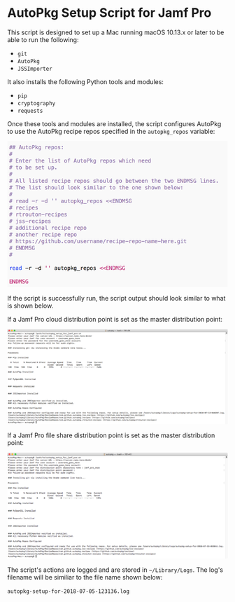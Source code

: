# AutoPkg Setup Script for Jamf Pro

This script is designed to set up a Mac running macOS 10.13.x or later to be able to run the following:

* `git`
* `AutoPkg`
* `JSSImporter`

It also installs the following Python tools and modules:

* `pip`
* `cryptography`
* `requests`

Once these tools and modules are installed, the script configures AutoPkg to use the AutoPkg recipe repos specified in the `autopkg_repos` variable:

![](readme_images/autopkg_repos_variable.png)

If the script is successfully run, the script output should look similar to what is shown below. 

If a Jamf Pro cloud distribution point is set as the master distribution point:

![](readme_images/successful_run_of_setup_script_with_cloud_dp.png)

If a Jamf Pro file share distribution point is set as the master distribution point:

![](readme_images/successful_run_of_setup_script_with_fileshare_dp.png)

The script's actions are logged and are stored in `~/Library/Logs`. The log's filename will be similiar to the file name shown below:

`autopkg-setup-for-2018-07-05-123136.log`
